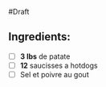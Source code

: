 #Draft 

## Ingredients:
- [ ] **3 lbs** de patate
- [ ] **12** saucisses a hotdogs
- [ ] Sel et poivre au gout